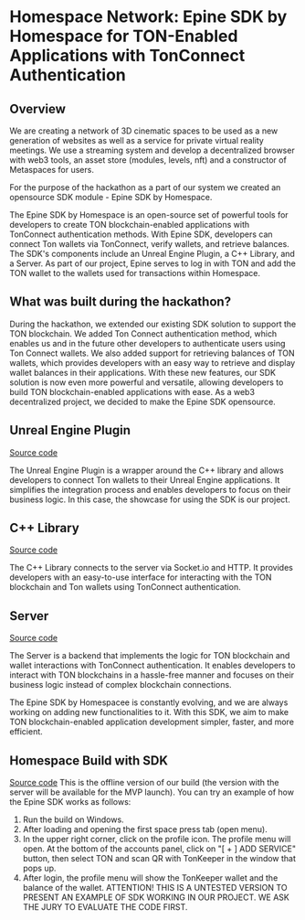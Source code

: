 # Homespace Network: Epine SDK by Homespace for TON-Enabled Applications with TonConnect Authentication
## Overview

We are creating a network of 3D cinematic spaces to be used as a new generation of websites as well as a service for private virtual reality meetings. We use a streaming system and develop a decentralized browser with web3 tools, an asset store (modules, levels, nft) and a constructor of Metaspaces for users.  

For the purpose of the hackathon as a part of our system we created an opensource SDK module - Epine SDK by Homespace. 

The Epine SDK by Homespace is an open-source set of powerful tools for developers to create TON blockchain-enabled applications with TonConnect authentication methods. With Epine SDK, developers can connect Ton wallets via TonConnect, verify wallets, and retrieve balances. The SDK's components include an Unreal Engine Plugin, a C++ Library, and a Server. As part of our project, Epine serves to log in with TON and add the TON wallet to the wallets used for transactions within Homespace. 

## What was built during the hackathon?
During the hackathon, we extended our existing SDK solution to support the TON blockchain. We added Ton Connect authentication method, which enables us and in the future other developers to authenticate users using Ton Connect wallets. We also added support for retrieving balances of TON wallets, which provides developers with an easy way to retrieve and display wallet balances in their applications. With these new features, our SDK solution is now even more powerful and versatile, allowing developers to build TON blockchain-enabled applications with ease. As a web3 decentralized project, we decided to make the Epine SDK opensource. 

## Unreal Engine Plugin
[Source code](https://github.com/EpineCloud/EpinePlugin-Unreal)

The Unreal Engine Plugin is a wrapper around the C++ library and allows developers to connect Ton wallets to their Unreal Engine applications. It simplifies the integration process and enables developers to focus on their business logic. In this case, the showcase for using the SDK is our project. 

## C++ Library
[Source code](https://github.com/EpineCloud/epine-sdk-cpp)

The C++ Library connects to the server via Socket.io and HTTP. It provides developers with an easy-to-use interface for interacting with the TON blockchain and Ton wallets using TonConnect authentication.

## Server
[Source code](https://github.com/EpineCloud/epine-server-public)

The Server is a backend that implements the logic for TON blockchain and wallet interactions with TonConnect authentication. It enables developers to interact with TON blockchains in a hassle-free manner and focuses on their business logic instead of complex blockchain connections.

The Epine SDK by Homespacee is constantly evolving, and we are always working on adding new functionalities to it. With this SDK, we aim to make TON blockchain-enabled application development simpler, faster, and more efficient.

## Homespace Build with SDK 
[Source code](https://github.com/EpineCloud/epine-server-public)
This is the offline version of our build (the version with the server will be available for the MVP launch). You can try an example of how the Epine SDK works as follows:
1. Run the build on Windows. 
2. After loading and opening the first space press tab (open menu).
3. In the upper right corner, click on the profile icon. The profile menu will open. At the bottom of the accounts panel, click on "[ + ] ADD SERVICE" button, then select TON and scan QR with TonKeeper in the window that pops up. 
4. After login, the profile menu will show the TonKeeper wallet and the balance of the wallet.
ATTENTION! THIS IS A UNTESTED VERSION TO PRESENT AN EXAMPLE OF SDK WORKING IN OUR PROJECT. WE ASK THE JURY TO EVALUATE THE CODE FIRST. 

